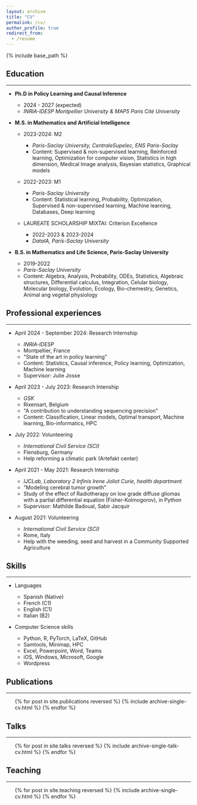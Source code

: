 ```yaml
---
layout: archive
title: "CV"
permalink: /cv/
author_profile: true
redirect_from:
  - /resume
---
```


{% include base_path %}

## Education

---

* **Ph.D in Policy Learning and Causal Inference**
  * 2024 - 2027 (expected)
  * *INRIA-IDESP Montpellier University & MAP5 Paris Cité University*

* **M.S. in Mathematics and Artificial Intelligence**
  * 2023-2024: M2 
    * *Paris-Saclay University, CentraleSupelec, ENS Paris-Saclay*
    * Content: Supervised & non-supervised learning, Reinforced learning, Optimization for computer vision, Statistics in high dimension, Medical Image analysis, Bayesian statistics, Graphical models
  * 2022-2023: M1
    * *Paris-Saclay University*
    * Content: Statistical learning, Probability, Optimization, Supervised & non-supervised learning, Machine learning, Databases, Deep learning

  * LAUREATE SCHOLARSHIP MIXTAI: Criterion Excellence 
    * 2022-2023 & 2023-2024
    * *DataIA, Paris-Saclay University*

* **B.S. in Mathematics and Life Science, Paris-Saclay University** 
  * 2019-2022
  * *Paris-Saclay University*
  * Content: Algebra, Analysis, Probability, ODEs, Statistics, Algebraic structures, Differential calculus, Integration, Celular biology, Molecular biology, Evolution, Ecology, Bio-chemestry, Genetics, Animal ang vegetal physiology


## Professional experiences

---

* April 2024 - September 2024: Research Internship
  * *INRIA-IDESP*
  * Montpellier, France
  * "State of the art in policy learning"
  * Content: Statistics, Causal inference, Policy learning, Optimization, Machine learning
  * Supervisor: Julie Josse

* April 2023 - July 2023: Research Intenship
  * *GSK* 
  * Rixensart, Belgium
  * "A contribution to understanding sequencing precision"
  * Content: Classification, Linear models, Optimal transport, Machine learning, Bio-informatics, HPC

* July 2022: Volunteering 
  * *International Civil Service (SCI)*
  * Flensburg, Germany
  * Help reforming a climatic park (Artefakt center)

* April 2021 - May 2021: Research Internship
  * *IJCLab, Laboratory 2 Infinis Irene Joliot Curie, health department*
  * "Modeling cerebral tumor growth"
  * Study of the effect of Radiotherapy on low grade diffuse gliomas with a partial differential equation (Fisher-Kolmogorov), in Python
  * Supervisor: Mathilde Badoual, Sabir Jacquir

* August 2021: Volunteering 
  * *International Civil Service (SCI)*
  * Rome, Italy
  * Help with the weeding, seed and harvest in a Community Supported Agriculture
  
## Skills

---

* Languages
  * Spanish (Native)
  * French (C1)
  * English (C1)
  * Italian (B2)

* Computer Science skills
  * Python, R, PyTorch, LaTeX, GitHub
  * Samtools, Minimap, HPC
  * Excel, Powerpoint, Word, Teams
  * iOS, Windows, Microsoft, Google
  * Wordpress

## Publications

---

<ul>{% for post in site.publications reversed %}
    {% include archive-single-cv.html %}
  {% endfor %}</ul>
  
## Talks

--- 

  <ul>{% for post in site.talks reversed %}
    {% include archive-single-talk-cv.html  %}
  {% endfor %}</ul>
  
## Teaching

--- 

  <ul>{% for post in site.teaching reversed %}
    {% include archive-single-cv.html %}
  {% endfor %}</ul>